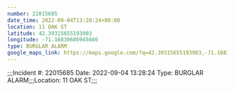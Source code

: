 ```yaml
---
number: 22015685
date_time: 2022-09-04T13:28:24+00:00
location: 11 OAK ST
latitude: 42.39315655193903
longitude: -71.16830600945666
type: BURGLAR ALARM
google_maps_link: https://maps.google.com/?q=42.39315655193903,-71.16830600945666
---
```


;;;Incident #: 22015685  Date: 2022-09-04 13:28:24   Type: BURGLAR ALARM;;;Location: 11 OAK ST;;;
